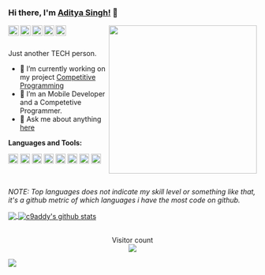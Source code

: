<div class="bg-gray-dark">

### Hi there, I'm [Aditya Singh!](https://github.com/c9addy/) 👋

<img align="right" width="300px" src="https://avatars.githubusercontent.com/c9addy">

<a href="https://codeforces.com/profile/Addyiwnl">
  <img align="left" alt="Codeforces" width="21px" src="https://image.winudf.com/v2/image/Y29tLlNvZnRUZWNocy5Db2RlRm9yY2VzX2ljb25fMF9jOTA3NjNhMA/icon.png?w=170&fakeurl=1" />
</a>
<a href="https://www.codechef.com/users/c9addy">
  <img align="left" alt="itch.io" width="21px" src="https://pbs.twimg.com/profile_images/1278400799157161985/tAMX00cr_400x400.jpg" />
</a>
<a href="https://www.linkedin.com/in/aditya-singh-ba71a2116/">
  <img align="left" alt="LinkedIn" width="21px" src="https://image.flaticon.com/icons/png/512/174/174857.png" />
</a>
<a href="https://www.instagram.com/c9addy/?hl=en">
  <img align="left" alt="itch.io" width="21px" src="https://github.com/c9addy/c9addy/blob/main/assets/instagram.png" />
</a>
<a href="https://www.facebook.com/profile.php?id=100001471824943">
  <img align="left" alt="itch.io" width="21px" src="https://facebookbrand.com/wp-content/uploads/2019/04/f_logo_RGB-Hex-Blue_512.png?w=512&h=512" />
</a>



<br />
<br />

<p> Just another TECH person. </p>

- 🔭 I’m currently working on my project [Competitive Programming](https://github.com/c9addy/Competitive-Programming)
- 🌱 I’m an Mobile Developer and a Competetive Programmer.
- 💬 Ask me about anything [here](https://github.com/c9addy/c9addy/issues)

**Languages and Tools:**

<code><img height="20" src="https://github.com/c9addy/c9addy/blob/main/assets/cplusplus.png" title="C++"></code>
<code><img height="20" src="https://github.com/c9addy/c9addy/blob/main/assets/python.png" title="Python"></code>
<code><img height="20" src="https://logos-download.com/wp-content/uploads/2016/10/Java_logo.png" title="Java"></code>
<code><img height="20" src="https://github.com/c9addy/c9addy/blob/main/assets/git.png" title="Git"></code>
<code><img height="20" src="https://github.com/c9addy/c9addy/blob/main/assets/vscode.png" title="VSCode"></code>
<code><img height="20" src="https://github.com/c9addy/c9addy/blob/main/assets/mysql.svg" title="Databases"></code>
<code><img height="20" src="https://www.programmingcodex.com/blog/wp-content/uploads/2020/02/99cd34a1082d424c93463878b7d88a8a.png" title="OOPs"></code>
<code><img height="20" src="https://www.lukegerhardt.com/images/blog/vb6-code-stats-add-in/vb6.png" title="VB"></code>

<br />

_NOTE: Top languages does not indicate my skill level or something like that, it's a github metric of which languages i have the most code on github._

<a href="https://gitstats.me/c9addy">
  <img align="center" src="https://github-readme-stats.vercel.app/api/top-langs/?username=c9addy&count_private=true&theme=default&title_color=11ab3a&hide=html,c%23" />
</a>
<a href="https://gitstats.me/c9addy">
  <img align="center" src="https://github-readme-stats.vercel.app/api?username=c9addy&show_icons=true&count_private=true&theme=default&title_color=11ab3a&line_height=33" alt="c9addy's github stats" />
</a>

<br />
<br />

<!--START_SECTION:waka-->
<!--END_SECTION:waka-->

<p align="center"> 
  Visitor count<br>
  <img src="https://profile-counter.glitch.me/c9addy/count.svg" />
</p>
<img align="center" src="https://github.com/c9addy/c9addy/blob/main/assets/dino.gif">
</div>

